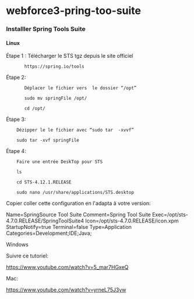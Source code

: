 # webforce3-pring-too-suite


### Installler Spring Tools Suite

#### Linux

Étape 1 :  Télécharger le STS tgz depuis le site officiel

           https://spring.io/tools

Étape 2:


           Déplacer le fichier vers  le dossier “/opt”

           sudo mv springFile /opt/

           cd /opt/


Étape 3: 

        Dézipper le le fichier avec “sudo tar  -xvvf”
       
        sudo tar -xvf springFile
       
     
Étape 4:

        Faire une entrée DeskTop pour STS

        ls

        cd STS-4.12.1.RELEASE

        sudo nano /usr/share/applications/STS.desktop

Copier coller cette configuration en l'adapta à votre version:

Name=SpringSource Tool Suite
Comment=Spring Tool Suite
Exec=/opt/sts-4.7.0.RELEASE/SpringToolSuite4
Icon=/opt/sts-4.7.0.RELEASE/icon.xpm
StartupNotify=true
Terminal=false
Type=Application
Categories=Development;IDE;Java;



Windows

Suivre ce tutoriel:

https://www.youtube.com/watch?v=5_mar7HGxeQ


Mac:

https://www.youtube.com/watch?v=yrneL75J3yw






